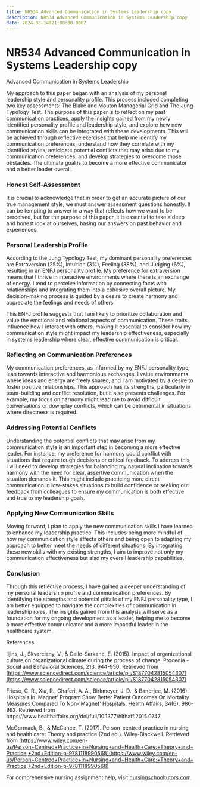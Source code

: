 ```yaml
---
title: NR534 Advanced Communication in Systems Leadership copy
description: NR534 Advanced Communication in Systems Leadership copy
date: 2024-08-14T21:00:00.000Z
---
```


# NR534 Advanced Communication in Systems Leadership copy

Advanced Communication in Systems Leadership

My approach to this paper began with an analysis of my personal leadership style and personality profile. This process included completing two key assessments: The Blake and Mouton Managerial Grid and The Jung Typology Test. The purpose of this paper is to reflect on my past communication practices, apply the insights gained from my newly identified personality profile and leadership style, and explore how new communication skills can be integrated with these developments. This will be achieved through reflective exercises that help me identify my communication preferences, understand how they correlate with my identified styles, anticipate potential conflicts that may arise due to my communication preferences, and develop strategies to overcome those obstacles. The ultimate goal is to become a more effective communicator and a better leader overall.

### Honest Self-Assessment

It is crucial to acknowledge that in order to get an accurate picture of our true management style, we must answer assessment questions honestly. It can be tempting to answer in a way that reflects how we want to be perceived, but for the purpose of this paper, it is essential to take a deep and honest look at ourselves, basing our answers on past behavior and experiences.

### Personal Leadership Profile

According to the Jung Typology Test, my dominant personality preferences are Extraversion (25%), Intuition (3%), Feeling (38%), and Judging (6%), resulting in an ENFJ personality profile. My preference for extraversion means that I thrive in interactive environments where there is an exchange of energy. I tend to perceive information by connecting facts with relationships and integrating them into a cohesive overall picture. My decision-making process is guided by a desire to create harmony and appreciate the feelings and needs of others.

This ENFJ profile suggests that I am likely to prioritize collaboration and value the emotional and relational aspects of communication. These traits influence how I interact with others, making it essential to consider how my communication style might impact my leadership effectiveness, especially in systems leadership where clear, effective communication is critical.

### Reflecting on Communication Preferences

My communication preferences, as informed by my ENFJ personality type, lean towards interactive and harmonious exchanges. I value environments where ideas and energy are freely shared, and I am motivated by a desire to foster positive relationships. This approach has its strengths, particularly in team-building and conflict resolution, but it also presents challenges. For example, my focus on harmony might lead me to avoid difficult conversations or downplay conflicts, which can be detrimental in situations where directness is required.

### Addressing Potential Conflicts

Understanding the potential conflicts that may arise from my communication style is an important step in becoming a more effective leader. For instance, my preference for harmony could conflict with situations that require tough decisions or critical feedback. To address this, I will need to develop strategies for balancing my natural inclination towards harmony with the need for clear, assertive communication when the situation demands it. This might include practicing more direct communication in low-stakes situations to build confidence or seeking out feedback from colleagues to ensure my communication is both effective and true to my leadership goals.

### Applying New Communication Skills

Moving forward, I plan to apply the new communication skills I have learned to enhance my leadership practice. This includes being more mindful of how my communication style affects others and being open to adapting my approach to better meet the needs of different situations. By integrating these new skills with my existing strengths, I aim to improve not only my communication effectiveness but also my overall leadership capabilities.

### Conclusion

Through this reflective process, I have gained a deeper understanding of my personal leadership profile and communication preferences. By identifying the strengths and potential pitfalls of my ENFJ personality type, I am better equipped to navigate the complexities of communication in leadership roles. The insights gained from this analysis will serve as a foundation for my ongoing development as a leader, helping me to become a more effective communicator and a more impactful leader in the healthcare system.

References

Iljins, J., Skvarciany, V., & Gaile-Sarkane, E. (2015). Impact of organizational culture on organizational climate during the process of change. Procedia - Social and Behavioral Sciences, 213, 944-950. Retrieved from [https://www.sciencedirect.com/science/article/pii/S1877042815054307](https://www.sciencedirect.com/science/article/pii/S1877042815054307)

Friese, C. R., Xia, R., Ghaferi, A. A., Birkmeyer, J. D., & Banerjee, M. (2016). Hospitals In 'Magnet' Program Show Better Patient Outcomes On Mortality Measures Compared To Non-'Magnet' Hospitals. Health Affairs, 34(6), 986-992. Retrieved from https\://www\.healthaffairs.org/doi/full/10.1377/hlthaff.2015.0747

McCormack, B., & McCance, T. (2017). Person-centred practice in nursing and health care: Theory and practice (2nd ed.). Wiley-Blackwell. Retrieved from [https://www.wiley.com/en-us/Person+Centred+Practice+in+Nursing+and+Health+Care:+Theory+and+Practice,+2nd+Edition-p-9781118990568](https://www.wiley.com/en-us/Person+Centred+Practice+in+Nursing+and+Health+Care:+Theory+and+Practice,+2nd+Edition-p-9781118990568)

For comprehensive nursing assignment help, visit [nursingschooltutors.com](https://www.nursingschooltutors.com)
